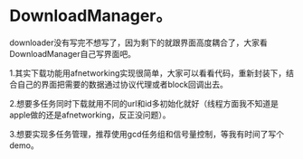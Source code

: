 # DownloadManager。

downloader没有写完不想写了，因为剩下的就跟界面高度耦合了，大家看DownloadManager自己写界面吧。

1.其实下载功能用afnetworking实现很简单，大家可以看看代码，重新封装下，结合自己的界面把需要的数据通过协议代理或者block回调出去。

2.想要多任务同时下载就用不同的url和id多初始化就好（线程方面我不知道是apple做的还是afnetworking，反正没问题）。

3.想要实现多任务管理，推荐使用gcd任务组和信号量控制，等我有时间了写个demo。
